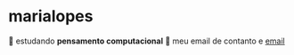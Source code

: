 # marialopes
🍒 estudando **pensamento computacional**
🍾 meu email de contanto e [email](vitoria.lopes.maria@escola.pr.gov.br)
